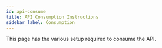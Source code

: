 ```yaml
---
id: api-consume
title: API Consumption Instructions
sidebar_label: Consumption
---
```


This page has the various setup required to consume the API. 

